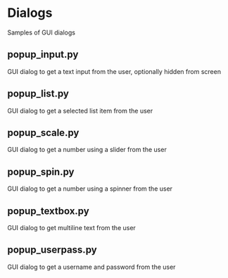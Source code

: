 # Dialogs
Samples of GUI dialogs


## popup_input.py
GUI dialog to get a text input from the user, optionally hidden from screen
## popup_list.py
GUI dialog to get a selected list item from the user
## popup_scale.py
GUI dialog to get a number using a slider from the user
## popup_spin.py
GUI dialog to get a number using a spinner from the user
## popup_textbox.py
GUI dialog to get multiline text from the user
## popup_userpass.py
GUI dialog to get a username and password from the user
